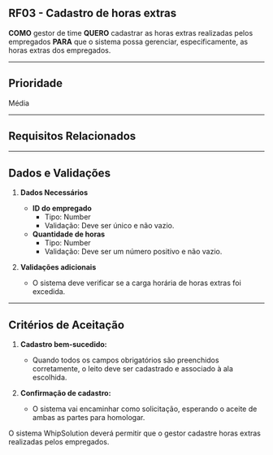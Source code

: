 ## RF03 - Cadastro de horas extras

**COMO** gestor de time
**QUERO** cadastrar as horas extras realizadas pelos empregados
**PARA** que o sistema possa gerenciar, especificamente, as horas extras dos empregados.

---

## **Prioridade**
Média

---

## **Requisitos Relacionados**

---

## **Dados e Validações**
1. **Dados Necessários**
   - **ID do empregado**
     - Tipo: Number
     - Validação: Deve ser único e não vazio.
   - **Quantidade de horas**
     - Tipo: Number
     - Validação: Deve ser um número positivo e não vazio. 

2. **Validações adicionais**
   - O sistema deve verificar se a carga horária de horas extras foi excedida.

---

## **Critérios de Aceitação**
1. **Cadastro bem-sucedido:**
   - Quando todos os campos obrigatórios são preenchidos corretamente, o leito deve ser cadastrado e associado à ala escolhida. 

2. **Confirmação de cadastro:**
   - O sistema vai encaminhar como solicitação, esperando o aceite de ambas as partes para homologar.

O sistema WhipSolution deverá permitir que o gestor cadastre horas extras realizadas pelos empregados.